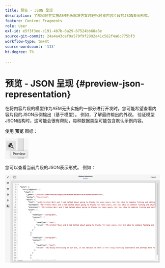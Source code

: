```yaml
---
title: 预览 - JSON 呈现
description: 了解如何在实施AEM无头解决方案时轻松预览内容片段的JSON表示形式。
feature: Content Fragments
role: User
exl-id: e5f3f3ee-c191-4b7b-8a29-67524bb68a8e
source-git-commit: 24a4a43cef9a579f9f2992a41c582f4a6c775bf3
workflow-type: tm+mt
source-wordcount: '113'
ht-degree: 7%

---
```


# 预览 - JSON 呈现 {#preview-json-representation}

在将内容片段的模型作为AEM无头实施的一部分进行开发时，您可能希望查看内容片段的JSON示例输出（基于模型）。 例如，了解最终输出的外观。 验证模型JSON结构时，这可能会很有帮助，每种数据类型可能包含默认示例内容。

使用 **预览** 图标：

![内容片段编辑器 — “预览”选项卡](assets/cfm-preview-01.png)

您可以查看当前片段的JSON表示形式。 例如：

![内容片段编辑器 — 片段的预览](assets/cfm-preview-02.png)
